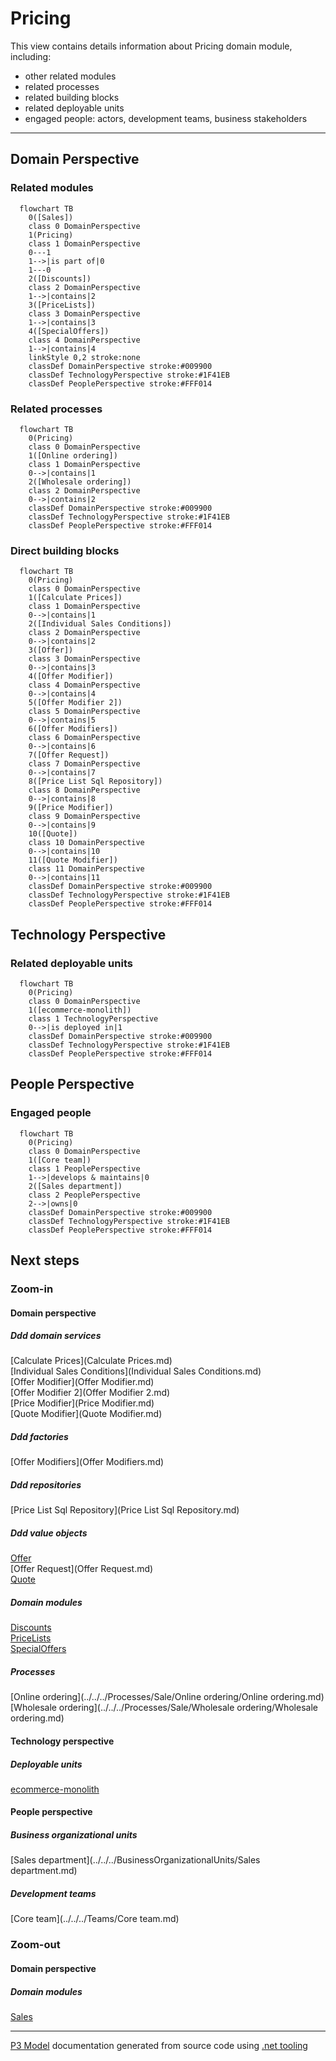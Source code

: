 ﻿
# Pricing

This view contains details information about Pricing domain module, including:
- other related modules
- related processes
- related building blocks
- related deployable units
- engaged people: actors, development teams, business stakeholders  

---



## Domain Perspective


### Related modules

```mermaid
  flowchart TB
    0([Sales])
    class 0 DomainPerspective
    1(Pricing)
    class 1 DomainPerspective
    0---1
    1-->|is part of|0
    1---0
    2([Discounts])
    class 2 DomainPerspective
    1-->|contains|2
    3([PriceLists])
    class 3 DomainPerspective
    1-->|contains|3
    4([SpecialOffers])
    class 4 DomainPerspective
    1-->|contains|4
    linkStyle 0,2 stroke:none
    classDef DomainPerspective stroke:#009900
    classDef TechnologyPerspective stroke:#1F41EB
    classDef PeoplePerspective stroke:#FFF014
```

### Related processes

```mermaid
  flowchart TB
    0(Pricing)
    class 0 DomainPerspective
    1([Online ordering])
    class 1 DomainPerspective
    0-->|contains|1
    2([Wholesale ordering])
    class 2 DomainPerspective
    0-->|contains|2
    classDef DomainPerspective stroke:#009900
    classDef TechnologyPerspective stroke:#1F41EB
    classDef PeoplePerspective stroke:#FFF014
```

### Direct building blocks

```mermaid
  flowchart TB
    0(Pricing)
    class 0 DomainPerspective
    1([Calculate Prices])
    class 1 DomainPerspective
    0-->|contains|1
    2([Individual Sales Conditions])
    class 2 DomainPerspective
    0-->|contains|2
    3([Offer])
    class 3 DomainPerspective
    0-->|contains|3
    4([Offer Modifier])
    class 4 DomainPerspective
    0-->|contains|4
    5([Offer Modifier 2])
    class 5 DomainPerspective
    0-->|contains|5
    6([Offer Modifiers])
    class 6 DomainPerspective
    0-->|contains|6
    7([Offer Request])
    class 7 DomainPerspective
    0-->|contains|7
    8([Price List Sql Repository])
    class 8 DomainPerspective
    0-->|contains|8
    9([Price Modifier])
    class 9 DomainPerspective
    0-->|contains|9
    10([Quote])
    class 10 DomainPerspective
    0-->|contains|10
    11([Quote Modifier])
    class 11 DomainPerspective
    0-->|contains|11
    classDef DomainPerspective stroke:#009900
    classDef TechnologyPerspective stroke:#1F41EB
    classDef PeoplePerspective stroke:#FFF014
```

## Technology Perspective


### Related deployable units

```mermaid
  flowchart TB
    0(Pricing)
    class 0 DomainPerspective
    1([ecommerce-monolith])
    class 1 TechnologyPerspective
    0-->|is deployed in|1
    classDef DomainPerspective stroke:#009900
    classDef TechnologyPerspective stroke:#1F41EB
    classDef PeoplePerspective stroke:#FFF014
```

## People Perspective


### Engaged people

```mermaid
  flowchart TB
    0(Pricing)
    class 0 DomainPerspective
    1([Core team])
    class 1 PeoplePerspective
    1-->|develops & maintains|0
    2([Sales department])
    class 2 PeoplePerspective
    2-->|owns|0
    classDef DomainPerspective stroke:#009900
    classDef TechnologyPerspective stroke:#1F41EB
    classDef PeoplePerspective stroke:#FFF014
```

## Next steps


### Zoom-in


#### Domain perspective


##### Ddd domain services

[Calculate Prices](Calculate Prices.md)  
[Individual Sales Conditions](Individual Sales Conditions.md)  
[Offer Modifier](Offer Modifier.md)  
[Offer Modifier 2](Offer Modifier 2.md)  
[Price Modifier](Price Modifier.md)  
[Quote Modifier](Quote Modifier.md)  

##### Ddd factories

[Offer Modifiers](Offer Modifiers.md)  

##### Ddd repositories

[Price List Sql Repository](Price List Sql Repository.md)  

##### Ddd value objects

[Offer](Offer.md)  
[Offer Request](Offer Request.md)  
[Quote](Quote.md)  

##### Domain modules

[Discounts](Discounts/Discounts.md)  
[PriceLists](PriceLists/PriceLists.md)  
[SpecialOffers](SpecialOffers/SpecialOffers.md)  

##### Processes

[Online ordering](../../../Processes/Sale/Online ordering/Online ordering.md)  
[Wholesale ordering](../../../Processes/Sale/Wholesale ordering/Wholesale ordering.md)  

#### Technology perspective


##### Deployable units

[ecommerce-monolith](../../../DeployableUnits/ecommerce-monolith.md)  

#### People perspective


##### Business organizational units

[Sales department](../../../BusinessOrganizationalUnits/Sales department.md)  

##### Development teams

[Core team](../../../Teams/Core team.md)  

### Zoom-out


#### Domain perspective


##### Domain modules

[Sales](../Sales.md)  

---

[P3 Model](https://github.com/P3-model/P3-model) documentation generated from source code using [.net tooling](https://github.com/P3-model/P3-model-dotnet)